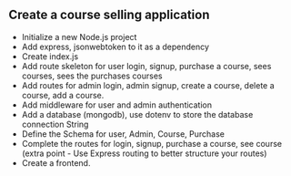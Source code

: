## Create a course selling application

- Initialize a new Node.js project
- Add express, jsonwebtoken to it as a dependency
- Create index.js
- Add route skeleton for user login, signup, purchase a course, sees courses, sees the purchases courses
- Add routes for admin login, admin signup, create a course, delete a course, add a course.
- Add middleware for user and admin authentication
- Add a database (mongodb), use dotenv to store the database connection String
- Define the Schema for user, Admin, Course, Purchase
- Complete the routes for login, signup, purchase a course, see course (extra point - Use Express routing to better structure your routes)
- Create a frontend.
